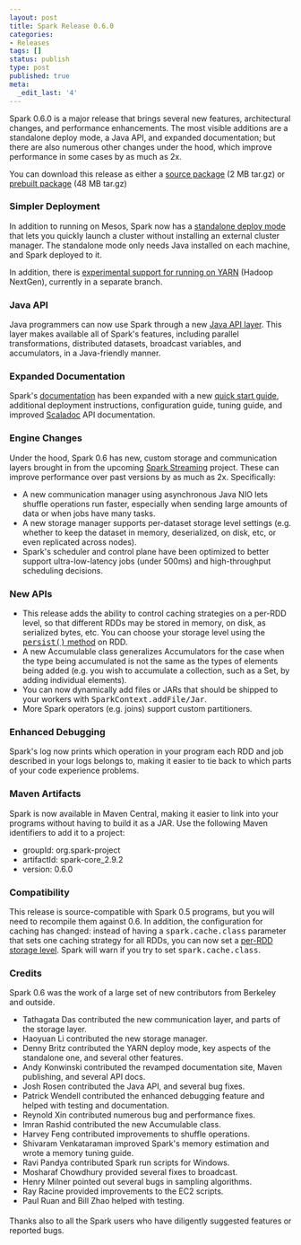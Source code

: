 ```yaml
---
layout: post
title: Spark Release 0.6.0
categories:
- Releases
tags: []
status: publish
type: post
published: true
meta:
  _edit_last: '4'
---
```

Spark 0.6.0 is a major release that brings several new features, architectural changes, and performance enhancements. The most visible additions are a standalone deploy mode, a Java API, and expanded documentation; but there are also numerous other changes under the hood, which improve performance in some cases by as much as 2x.

You can download this release as either a <a href="http://github.com/downloads/mesos/spark/spark-0.6.0-sources.tar.gz">source package</a> (2 MB tar.gz) or <a href="http://github.com/downloads/mesos/spark/spark-0.6.0-prebuilt.tar.gz">prebuilt package</a> (48 MB tar.gz)

<h3>Simpler Deployment</h3>

In addition to running on Mesos, Spark now has a <a href="/docs/0.6.0/spark-standalone.html">standalone deploy mode</a> that lets you quickly launch a cluster without installing an external cluster manager. The standalone mode only needs Java installed on each machine, and Spark deployed to it.

In addition, there is <a href="/docs/0.6.0/running-on-yarn.html">experimental support for running on YARN</a> (Hadoop NextGen), currently in a separate branch.

<h3>Java API</h3>

Java programmers can now use Spark through a new <a href="/docs/0.6.0/java-programming-guide.html">Java API layer</a>. This layer makes available all of Spark's features, including parallel transformations, distributed datasets, broadcast variables, and accumulators, in a Java-friendly manner.

<h3>Expanded Documentation</h3>

Spark's <a href="/docs/0.6.0/">documentation</a> has been expanded with a new <a href="/docs/0.6.0/quick-start.html">quick start guide</a>, additional deployment instructions, configuration guide, tuning guide, and improved <a href="/docs/0.6.0/api/core">Scaladoc</a> API documentation.

<h3>Engine Changes</h3>

Under the hood, Spark 0.6 has new, custom storage and communication layers brought in from the upcoming <a href="http://www.cs.berkeley.edu/~matei/papers/2012/hotcloud_spark_streaming.pdf">Spark Streaming</a> project. These can improve performance over past versions by as much as 2x. Specifically:

<ul>
  <li>A new communication manager using asynchronous Java NIO lets shuffle operations run faster, especially when sending large amounts of data or when jobs have many tasks.</li>
  <li>A new storage manager supports per-dataset storage level settings (e.g. whether to keep the dataset in memory, deserialized, on disk, etc, or even replicated across nodes).</li>
  <li>Spark's scheduler and control plane have been optimized to better support ultra-low-latency jobs (under 500ms) and high-throughput scheduling decisions.</li>
</ul>

<h3>New APIs</h3>

<ul>
  <li>This release adds the ability to control caching strategies on a per-RDD level, so that different RDDs may be stored in memory, on disk, as serialized bytes, etc. You can choose your storage level using the <a href="/docs/0.6.0/scala-programming-guide.html#rdd-persistence"><tt>persist()</tt> method</a> on RDD.</li>
  <li>A new Accumulable class generalizes Accumulators for the case when the type being accumulated is not the same as the types of elements being added (e.g. you wish to accumulate a collection, such as a Set, by adding individual elements).</li>
  <li>You can now dynamically add files or JARs that should be shipped to your workers with <tt>SparkContext.addFile/Jar</tt>.</li>
  <li>More Spark operators (e.g. joins) support custom partitioners.</li>
</ul>

<h3>Enhanced Debugging</h3>

Spark's log now prints which operation in your program each RDD and job described in your logs belongs to, making it easier to tie back to which parts of your code experience problems.

<h3>Maven Artifacts</h3>

Spark is now available in Maven Central, making it easier to link into your programs without having to build it as a JAR. Use the following Maven identifiers to add it to a project:

<ul>
  <li>groupId: org.spark-project</li>
  <li>artifactId: spark-core_2.9.2</li>
  <li>version: 0.6.0</li>
</ul>

<h3>Compatibility</h3>

This release is source-compatible with Spark 0.5 programs, but you will need to recompile them against 0.6. In addition,  the configuration for caching has changed: instead of having a <tt>spark.cache.class</tt> parameter that sets one caching strategy for all RDDs, you can now set a <a href="/docs/0.6.0/scala-programming-guide.html#rdd-persistence">per-RDD storage level</a>. Spark will warn if you try to set <tt>spark.cache.class</tt>.

<h3>Credits</h3>

Spark 0.6 was the work of a large set of new contributors from Berkeley and outside.

<ul>
  <li>Tathagata Das contributed the new communication layer, and parts of the storage layer.</li>
  <li>Haoyuan Li contributed the new storage manager.</li>
  <li>Denny Britz contributed the YARN deploy mode, key aspects of the standalone one, and several other features.</li>
  <li>Andy Konwinski contributed the revamped documentation site, Maven publishing, and several API docs.</li>
  <li>Josh Rosen contributed the Java API, and several bug fixes.</li>
  <li>Patrick Wendell contributed the enhanced debugging feature and helped with testing and documentation.</li>
  <li>Reynold Xin contributed numerous bug and performance fixes.</li>
  <li>Imran Rashid contributed the new Accumulable class.</li>
  <li>Harvey Feng contributed improvements to shuffle operations.</li>
  <li>Shivaram Venkataraman improved Spark's memory estimation and wrote a memory tuning guide.</li>
  <li>Ravi Pandya contributed Spark run scripts for Windows.
  </li><li>Mosharaf Chowdhury provided several fixes to broadcast.</li>
  <li>Henry Milner pointed out several bugs in sampling algorithms.</li>
  <li>Ray Racine provided improvements to the EC2 scripts.</li>
  <li>Paul Ruan and Bill Zhao helped with testing.</li>
</ul>

<p style="padding-top:5px;">Thanks also to all the Spark users who have diligently suggested features or reported bugs.</p>
